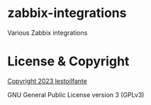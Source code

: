 # zabbix-integrations

Various Zabbix integrations

# License & Copyright

[Copyright 2023 lestoilfante](https://github.com/lestoilfante)

GNU General Public License version 3 (GPLv3) 